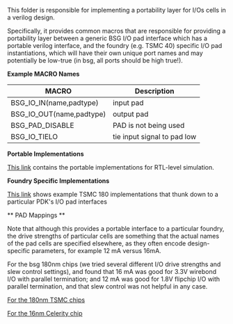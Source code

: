 This folder is responsible for implementing a portability layer for I/Os cells in a verilog design.

Specifically, it provides common macros that are responsible for providing a portability layer between a generic BSG I/O pad
interface which has a portable verilog interface, and the foundry (e.g. TSMC 40) specific I/O pad instantiations, 
which will have their own unique port names and may potentially be low-true (in bsg, all ports should be high true!).

**Example MACRO Names**

MACRO | Description
------|------------
BSG_IO_IN(name,padtype) | input pad
BSG_IO_OUT(name,padtype)| output pad
BSG_PAD_DISABLE         | PAD is not being used
BSG_IO_TIELO            | tie input signal to pad low



**Portable Implementations**

[This link](portable/verilog/bsg_iopad_macros.v)
contains the portable implementations for RTL-level simulation.

**Foundry Specific Implementations**

[This link](https://bitbucket.org/taylor-bsg/bsg_packaging/src/master/common/foundry/tsmc_180_250/verilog/bsg_iopad_macros.v) shows example TSMC 180 implementations that thunk down to a particular PDK's I/O pad interfaces

** PAD Mappings **

Note that although this provides a portable interface to a particular foundry, the drive strengths of particular cells are something that  the actual names of the pad cells are specified elsewhere, as they often encode design-specific parameters, for example 12 mA versus 16mA.

For the bsg 180nm chips (we tried several different I/O drive strengths and slew control settings), and found that 16 mA was good for 3.3V wirebond I/O with parallel termination;
and 12 mA was good for 1.8V flipchip I/O with parallel termination, and that slew control was not helpful in any case.

[For the 180nm TSMC chips](https://bitbucket.org/taylor-bsg/bsg_packaging/src/master/ucsd_bga_332/pinouts/bsg_two/tsmc_16/verilog/padmappings/one/bsg_padmapping.v)

[For the 16nm Celerity chip](https://bitbucket.org/taylor-bsg/bsg_packaging/src/master/ucsd_bga_332/pinouts/bsg_two/tsmc_16/verilog/padmappings/one/bsg_padmapping.v)


